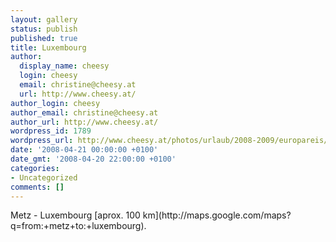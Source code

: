 ```yaml
---
layout: gallery
status: publish
published: true
title: Luxembourg
author:
  display_name: cheesy
  login: cheesy
  email: christine@cheesy.at
  url: http://www.cheesy.at/
author_login: cheesy
author_email: christine@cheesy.at
author_url: http://www.cheesy.at/
wordpress_id: 1789
wordpress_url: http://www.cheesy.at/photos/urlaub/2008-2009/europareis/luxembourg/
date: '2008-04-21 00:00:00 +0100'
date_gmt: '2008-04-20 22:00:00 +0100'
categories:
- Uncategorized
comments: []
---
```

<!--:de-->Metz - Luxembourg [aprox. 100 km](http://maps.google.com/maps?q=from:+metz+to:+luxembourg).
<!--:-->
